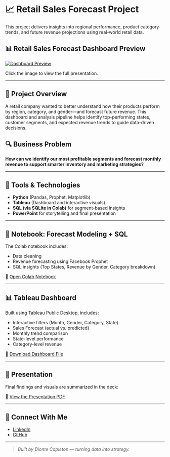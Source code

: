 # 📈 Retail Sales Forecast Project

This project delivers insights into regional performance, product category trends, and future revenue projections using real-world retail data.

## 📊 Retail Sales Forecast Dashboard Preview

[![Dashboard Preview](Screenshot%202025-06-07%20165623.png)](Retail_Sales_Presentation_DionteCape.pdf)

Click the image to view the full presentation.

---

## 🧠 Project Overview

A retail company wanted to better understand how their products perform by region, category, and gender—and forecast future revenue. This dashboard and analysis pipeline helps identify top-performing states, customer segments, and expected revenue trends to guide data-driven decisions.

## 🔍 Business Problem

**How can we identify our most profitable segments and forecast monthly revenue to support smarter inventory and marketing strategies?**

---

## 🧰 Tools & Technologies
- **Python** (Pandas, Prophet, Matplotlib)
- **Tableau** (Dashboard and interactive visuals)
- **SQL (via SQLite in Colab)** for segment-based insights
- **PowerPoint** for storytelling and final presentation

---

## 🧪 Notebook: Forecast Modeling + SQL

The Colab notebook includes:
- Data cleaning
- Revenue forecasting using Facebook Prophet
- SQL insights (Top States, Revenue by Gender, Category breakdown)

📗 [Open Colab Notebook](Retail_Sales.ipynb)

---

## 📊 Tableau Dashboard

Built using Tableau Public Desktop, includes:
- Interactive filters (Month, Gender, Category, State)
- Sales Forecast (actual vs. predicted)
- Monthly trend comparison
- State-level performance
- Category-level revenue

📁 [Download Dashboard File](Retail%20Sales%20Forecast%20Dashboard.twb)

---

## 📎 Presentation

Final findings and visuals are summarized in the deck:

🎯 [View the Presentation PDF](Retail_Sales_Presentation_DionteCape.pdf)

---

## 🔗 Connect With Me
- [LinkedIn](https://www.linkedin.com/in/dionte-capleton-54074524a/)
- [GitHub](https://github.com/Dionte18Cape)

---

> *Built by Dionte Capleton — turning data into strategy.*


